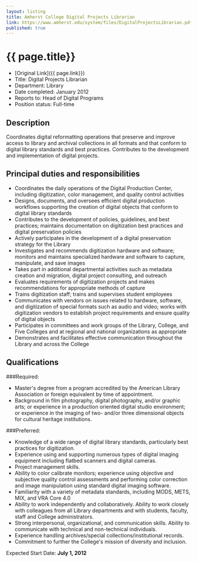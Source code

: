 ```yaml
---
layout: listing
title: Amherst College Digital Projects Librarian
link: https://www.amherst.edu/system/files/DigitalProjectsLibrarian.pdf
published: true
---
```



# {{ page.title}}

* [Original Link]({{ page.link}})
* Title: Digital Projects Librarian
* Department: Library
* Date completed: January 2012
* Reports to: Head of Digital Programs
* Position status: Full-time

## Description
Coordinates digital reformatting operations that preserve and improve access to library and 
archival collections in all formats and that conform to digital library standards and best practices. Contributes to the development and implementation of digital projects.

## Principal duties and responsibilities
* Coordinates the daily operations of the Digital Production Center, including digitization, color 
management, and quality control activities
* Designs, documents, and oversees efficient digital production workflows supporting the creation 
of digital objects that conform to digital library standards
* Contributes to the development of policies, guidelines, and best practices; maintains 
documentation on digitization best practices and digital preservation policies
* Actively participates in the development of a digital preservation strategy for the Library
* Investigates and recommends digitization hardware and software; monitors and maintains 
specialized hardware and software to capture, manipulate, and save images
* Takes part in additional departmental activities such as metadata creation and migration, digital 
project consulting, and outreach 
* Evaluates requirements of digitization projects and makes recommendations for appropriate 
methods of capture
* Trains digitization staff; trains and supervises student employees
* Communicates with vendors on issues related to hardware, software, and digitization of special 
formats such as audio and video; works with digitization vendors to establish project requirements 
and ensure quality of digital objects
* Participates in committees and work groups of the Library, College, and Five Colleges and at 
regional and national organizations as appropriate
* Demonstrates and facilitates effective communication throughout the Library and across the 
College

## Qualifications

###Required:
* Master's degree from a program accredited by the American Library Association or foreign 
equivalent by time of appointment.
* Background in film photography, digital photography, and/or graphic arts; or experience in a 
production oriented digital studio environment; or experience in the imaging of two- and/or three dimensional objects for cultural heritage institutions.

###Preferred:
* Knowledge of a wide range of digital library standards, particularly best practices for digitization.
* Experience using and supporting numerous types of digital imaging equipment including flatbed 
scanners and digital cameras.
* Project management skills.
* Ability to color calibrate monitors; experience using objective and subjective quality control 
assessments and performing color correction and image manipulation using standard digital 
imaging software.
* Familiarity with a variety of metadata standards, including MODS, METS, MIX, and VRA Core 4.0
* Ability to work independently and collaboratively. Ability to work closely with colleagues from all 
Library departments and with students, faculty, staff and College administrators.
* Strong interpersonal, organizational, and communication skills. Ability to communicate with 
technical and non-technical individuals.
* Experience handling archives/special collections/institutional records.
* Commitment to further the College's mission of diversity and inclusion.

Expected Start Date: **July 1, 2012**